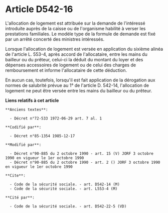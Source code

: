 # Article D542-16

L'allocation de logement est attribuée sur la demande de l'intéressé introduite auprès de la caisse ou de l'organisme
habilité à verser les prestations familiales. Le modèle type de la formule de demande est fixé par un arrêté concerté des
ministres intéressés. 

Lorsque l'allocation de logement est versée en application du sixième alinéa de l'article L. 553-4, après accord de
l'allocataire, entre les mains du bailleur ou du prêteur, celui-ci la déduit du montant du loyer et des dépenses accessoires
de logement ou de celui des charges de remboursement et informe l'allocataire de cette déduction.

En aucun cas, toutefois, lorsqu'il est fait application de la dérogation aux normes de salubrité prévue au 1° de l'article D.
542-14, l'allocation de logement ne peut être versée entre les mains du bailleur ou du prêteur.

**Liens relatifs à cet article**

	**Anciens textes**:

	  - Décret n°72-533 1972-06-29 art. 7 al. 1

	**Codifié par**:

	  - Décret n°85-1354 1985-12-17

	**Modifié par**:

	  - Décret n°90-885 du 2 octobre 1990 - art. 15 (V) JORF 3 octobre 1990 en vigueur le 1er octobre 1990
	  - Décret n°90-885 du 2 octobre 1990 - art. 2 () JORF 3 octobre 1990 en vigueur le 1er octobre 1990

	**Cite**:

	  - Code de la sécurité sociale. - art. D542-14 (M)
	  - Code de la sécurité sociale. - art. L553-4 (M)

	**Cité par**:

	  - Code de la sécurité sociale. - art. D542-22-5 (VD)
